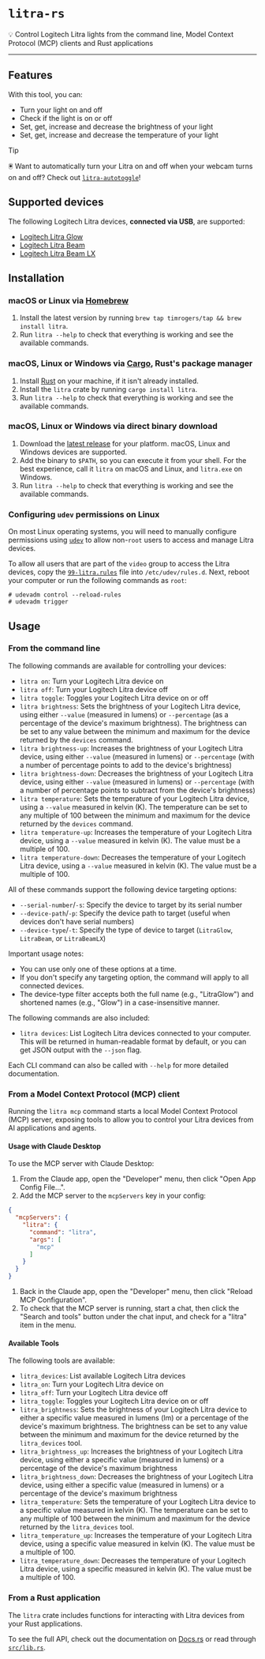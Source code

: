 # `litra-rs`

💡 Control Logitech Litra lights from the command line, Model Context Protocol (MCP) clients and Rust applications

---

## Features

With this tool, you can:

- Turn your light on and off
- Check if the light is on or off
- Set, get, increase and decrease the brightness of your light
- Set, get, increase and decrease the temperature of your light

> [!TIP]
> 🖲️ Want to automatically turn your Litra on and off when your webcam turns on and off? Check out [`litra-autotoggle`](https://github.com/timrogers/litra-autotoggle)!

## Supported devices

The following Logitech Litra devices, __connected via USB__, are supported:

* [Logitech Litra Glow](https://www.logitech.com/en-gb/products/lighting/litra-glow.946-000002.html)
* [Logitech Litra Beam](https://www.logitech.com/en-gb/products/lighting/litra-beam.946-000007.html)
* [Logitech Litra Beam LX](https://www.logitechg.com/en-gb/products/cameras-lighting/litra-beam-lx-led-light.946-000015.html)

## Installation

### macOS or Linux via [Homebrew](https://brew.sh/)

1. Install the latest version by running `brew tap timrogers/tap && brew install litra`.
1. Run `litra --help` to check that everything is working and see the available commands.

### macOS, Linux or Windows via [Cargo](https://doc.rust-lang.org/cargo/), Rust's package manager

1. Install [Rust](https://www.rust-lang.org/tools/install) on your machine, if it isn't already installed.
1. Install the `litra` crate by running `cargo install litra`.
1. Run `litra --help` to check that everything is working and see the available commands.

### macOS, Linux or Windows via direct binary download

1. Download the [latest release](https://github.com/timrogers/litra-rs/releases/latest) for your platform. macOS, Linux and Windows devices are supported.
2. Add the binary to `$PATH`, so you can execute it from your shell. For the best experience, call it `litra` on macOS and Linux, and `litra.exe` on Windows.
3. Run `litra --help` to check that everything is working and see the available commands.

### Configuring `udev` permissions on Linux

On most Linux operating systems, you will need to manually configure permissions using [`udev`](https://www.man7.org/linux/man-pages/man7/udev.7.html) to allow non-`root` users to access and manage Litra devices.

To allow all users that are part of the `video` group to access the Litra devices, copy the [`99-litra.rules`](99-litra.rules) file into `/etc/udev/rules.d`.
Next, reboot your computer or run the following commands as `root`:

    # udevadm control --reload-rules
    # udevadm trigger

## Usage

### From the command line

The following commands are available for controlling your devices:

- `litra on`: Turn your Logitech Litra device on
- `litra off`: Turn your Logitech Litra device off
- `litra toggle`: Toggles your Logitech Litra device on or off
- `litra brightness`: Sets the brightness of your Logitech Litra device, using either `--value` (measured in lumens) or `--percentage` (as a percentage of the device's maximum brightness). The brightness can be set to any value between the minimum and maximum for the device returned by the `devices` command.
- `litra brightness-up`: Increases the brightness of your Logitech Litra device, using either `--value` (measured in lumens) or `--percentage` (with a number of percentage points to add to the device's brightness)
- `litra brightness-down`: Decreases the brightness of your Logitech Litra device, using either `--value` (measured in lumens) or `--percentage` (with a number of percentage points to subtract from the device's brightness)
- `litra temperature`: Sets the temperature of your Logitech Litra device, using a `--value` measured in kelvin (K). The temperature can be set to any multiple of 100 between the minimum and maximum for the device returned by the `devices` command.
- `litra temperature-up`: Increases the temperature of your Logitech Litra device, using a `--value` measured in kelvin (K). The value must be a multiple of 100.
- `litra temperature-down`: Decreases the temperature of your Logitech Litra device, using a `--value` measured in kelvin (K). The value must be a multiple of 100.

All of these commands support the following device targeting options:

- `--serial-number`/`-s`: Specify the device to target by its serial number
- `--device-path`/`-p`: Specify the device path to target (useful when devices don't have serial numbers)
- `--device-type`/`-t`: Specify the type of device to target (`LitraGlow`, `LitraBeam`, or `LitraBeamLX`)

Important usage notes:

- You can use only one of these options at a time.
- If you don't specify any targeting option, the command will apply to all connected devices.
- The device-type filter accepts both the full name (e.g., "LitraGlow") and shortened names (e.g., "Glow") in a case-insensitive manner.

The following commands are also included:

- `litra devices`: List Logitech Litra devices connected to your computer. This will be returned in human-readable format by default, or you can get JSON output with the `--json` flag.

Each CLI command can also be called with `--help` for more detailed documentation.

### From a Model Context Protocol (MCP) client

Running the `litra mcp` command starts a local Model Context Protocol (MCP) server, exposing tools to allow you to control your Litra devices from AI applications and agents.

#### Usage with Claude Desktop

To use the MCP server with Claude Desktop:

1. From the Claude app, open the "Developer" menu, then click "Open App Config File...".
1. Add the MCP server to the `mcpServers` key in your config:

```json
{
  "mcpServers": {
    "litra": {
      "command": "litra",
      "args": [
        "mcp"
      ]
    }
  }
}
```

1. Back in the Claude app, open the "Developer" menu, then click "Reload MCP Configuration".
1. To check that the MCP server is running, start a chat, then click the "Search and tools" button under the chat input, and check for a "litra" item in the menu.

#### Available Tools

The following tools are available:

- `litra_devices`: List available Logitech Litra devices
- `litra_on`: Turn your Logitech Litra device on
- `litra_off`: Turn your Logitech Litra device off
- `litra_toggle`: Toggles your Logitech Litra device on or off
- `litra_brightness`: Sets the brightness of your Logitech Litra device to either a specific value measured in lumens (lm) or a percentage of the device's maximum brightness. The brightness can be set to any value between the minimum and maximum for the device returned by the `litra_devices` tool.
- `litra_brightness_up`: Increases the brightness of your Logitech Litra device, using either a specific value (measured in lumens) or a percentage of the device's maximum brightness
- `litra_brightness_down`: Decreases the brightness of your Logitech Litra device, using either a specific value (measured in lumens) or a percentage of the device's maximum brightness
- `litra_temperature`: Sets the temperature of your Logitech Litra device to a specific value measured in kelvin (K). The temperature can be set to any multiple of 100 between the minimum and maximum for the device returned by the `litra_devices` tool.
- `litra_temperature_up`: Increases the temperature of your Logitech Litra device, using a specific value measured in kelvin (K). The value must be a multiple of 100.
- `litra_temperature_down`: Decreases the temperature of your Logitech Litra device, using a specific measured in kelvin (K). The value must be a multiple of 100.

### From a Rust application

The `litra` crate includes functions for interacting with Litra devices from your Rust applications.

To see the full API, check out the documentation on [Docs.rs](https://docs.rs/litra/) or read through [`src/lib.rs`](src/lib.rs).
